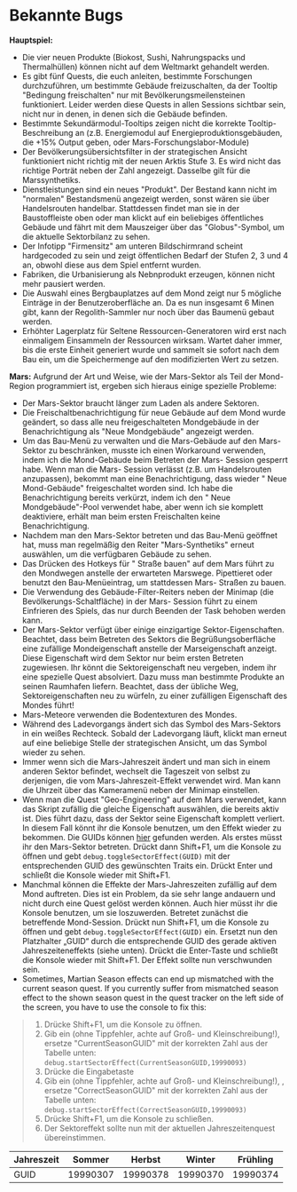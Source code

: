 # Bekannte Bugs

**Hauptspiel:**

- Die vier neuen Produkte (Biokost, Sushi, Nahrungspacks und Thermalhüllen) können nicht auf dem Weltmarkt gehandelt werden.
- Es gibt fünf Quests, die euch anleiten, bestimmte Forschungen durchzuführen, um bestimmte Gebäude freizuschalten, da der Tooltip "Bedingung freischalten" nur mit Bevölkerungsmeilensteinen funktioniert. Leider werden diese Quests in allen Sessions sichtbar sein, nicht nur in denen, in denen sich die Gebäude befinden.
- Bestimmte Sekundärmodul-Tooltips zeigen nicht die korrekte Tooltip-Beschreibung an (z.B. Energiemodul auf Energieproduktionsgebäuden, die +15% Output geben, oder Mars-Forschungslabor-Module)
- Der Bevölkerungsübersichtsfilter in der strategischen Ansicht funktioniert nicht richtig mit der neuen Arktis Stufe 3. Es wird nicht das richtige Porträt neben der Zahl angezeigt. Dasselbe gilt für die Marssynthetiks.
- Dienstleistungen sind ein neues "Produkt". Der Bestand kann nicht im "normalen" Bestandsmenü angezeigt werden, sonst wären sie über Handelsrouten handelbar. Stattdessen findet man sie in der Baustoffleiste oben oder man klickt auf ein beliebiges öffentliches Gebäude und fährt mit dem Mauszeiger über das "Globus"-Symbol, um die aktuelle Sektorbilanz zu sehen.
- Der Infotipp "Firmensitz" am unteren Bildschirmrand scheint hardgecoded zu sein und zeigt öffentlichen Bedarf der Stufen 2, 3 und 4 an, obwohl diese aus dem Spiel entfernt wurden.
- Fabriken, die Urbanisierung als Nebnprodukt erzeugen, können nicht mehr pausiert werden.
- Die Auswahl eines Bergbauplatzes auf dem Mond zeigt nur 5 mögliche Einträge in der Benutzeroberfläche an. Da es nun insgesamt 6 Minen gibt, kann der Regolith-Sammler nur noch über das Baumenü gebaut werden.
- Erhöhter Lagerplatz für Seltene Ressourcen-Generatoren wird erst nach einmaligem Einsammeln der Ressourcen wirksam. Wartet daher immer, bis die erste Einheit generiert wurde und sammelt sie sofort nach dem Bau ein, um die Speichermenge auf den modifizierten Wert zu setzen.

**Mars:** Aufgrund der Art und Weise, wie der Mars-Sektor als Teil der Mond-Region programmiert ist, ergeben sich hieraus einige spezielle Probleme:

- Der Mars-Sektor braucht länger zum Laden als andere Sektoren.
- Die Freischaltbenachrichtigung für neue Gebäude auf dem Mond wurde geändert, so dass alle neu freigeschalteten Mondgebäude in der Benachrichtigung als "Neue Mondgebäude" angezeigt werden.
- Um das Bau-Menü zu verwalten und die Mars-Gebäude auf den Mars-Sektor zu beschränken, musste ich einen Workaround verwenden, indem ich die Mond-Gebäude beim Betreten der Mars- Session gesperrt habe. Wenn man die Mars- Session verlässt (z.B. um Handelsrouten anzupassen), bekommt man eine Benachrichtigung, dass wieder " Neue Mond-Gebäude" freigeschaltet worden sind. Ich habe die Benachrichtigung bereits verkürzt, indem ich den " Neue Mondgebäude"-Pool verwendet habe, aber wenn ich sie komplett deaktiviere, erhält man beim ersten Freischalten keine Benachrichtigung.
- Nachdem man den Mars-Sektor betreten und das Bau-Menü geöffnet hat, muss man regelmäßig den Reiter "Mars-Synthetiks" erneut auswählen, um die verfügbaren Gebäude zu sehen.
- Das Drücken des Hotkeys für " Straße bauen" auf dem Mars führt zu den Mondwegen anstelle der erwarteten Marswege. Pipettieret oder benutzt den Bau-Menüeintrag, um stattdessen Mars- Straßen zu bauen.
- Die Verwendung des Gebäude-Filter-Reiters neben der Minimap (die Bevölkerungs-Schaltfläche) in der Mars- Session führt zu einem Einfrieren des Spiels, das nur durch Beenden der Task behoben werden kann.
- Der Mars-Sektor verfügt über einige einzigartige Sektor-Eigenschaften. Beachtet, dass beim Betreten des Sektors die Begrüßungsoberfläche eine zufällige Mondeigenschaft anstelle der Marseigenschaft anzeigt. Diese Eigenschaft wird dem Sektor nur beim ersten Betreten zugewiesen. Ihr könnt die Sektoreigenschaft neu vergeben, indem ihr eine spezielle Quest absolviert. Dazu muss man bestimmte Produkte an seinen Raumhafen liefern. Beachtet, dass der übliche Weg, Sektoreigenschaften neu zu würfeln, zu einer zufälligen Eigenschaft des Mondes führt!
- Mars-Meteore verwenden die Bodentexturen des Mondes.
- Während des Ladevorgangs ändert sich das Symbol des Mars-Sektors in ein weißes Rechteck. Sobald der Ladevorgang läuft, klickt man erneut auf eine beliebige Stelle der strategischen Ansicht, um das Symbol wieder zu sehen.
- Immer wenn sich die Mars-Jahreszeit ändert und man sich in einem anderen Sektor befindet, wechselt die Tageszeit von selbst zu derjenigen, die vom Mars-Jahreszeit-Effekt verwendet wird. Man kann die Uhrzeit über das Kameramenü neben der Minimap einstellen.
- Wenn man die Quest "Geo-Engineering" auf dem Mars verwendet, kann das Skript zufällig die gleiche Eigenschaft auswählen, die bereits aktiv ist. Dies führt dazu, dass der Sektor seine Eigenschaft komplett verliert. In diesem Fall könnt ihr die Konsole benutzen, um den Effekt wieder zu bekommen. Die GUIDs können [hier](/de/Anno2205/SectorTraits.md) gefunden werden. Als erstes müsst ihr den Mars-Sektor betreten. Drückt dann Shift+F1, um die Konsole zu öffnen und gebt `debug.toggleSectorEffect(GUID)` mit der entsprechenden GUID des gewünschten Traits ein. Drückt Enter und schließt die Konsole wieder mit Shift+F1.
- Manchmal können die Effekte der Mars-Jahreszeiten zufällig auf dem Mond auftreten. Dies ist ein Problem, da sie sehr lange andauern und nicht durch eine Quest gelöst werden können. Auch hier müsst ihr die Konsole benutzen, um sie loszuwerden. Betretet zunächst die betreffende Mond-Session. Drückt nun Shift+F1, um die Konsole zu öffnen und gebt `debug.toggleSectorEffect(GUID)` ein. Ersetzt nun den Platzhalter „GUID“ durch die entsprechende GUID des gerade aktiven Jahreszeiteneffekts (siehe unten). Drückt die Enter-Taste und schließt die Konsole wieder mit Shift+F1. Der Effekt sollte nun verschwunden sein.
- Sometimes, Martian Season effects can end up mismatched with the current season quest. If you currently suffer from mismatched season effect to the shown season quest in the quest tracker on the left side of the screen, you have to use the console to fix this:
> 1. Drücke Shift+F1, um die Konsole zu öffnen.
> 2. Gib ein (ohne Tippfehler, achte auf Groß- und Kleinschreibung!), ersetze "CurrentSeasonGUID" mit der korrekten Zahl aus der Tabelle unten:
`debug.startSectorEffect(CurrentSeasonGUID,19990093)`
> 3. Drücke die Eingabetaste
> 4. Gib ein (ohne Tippfehler, achte auf Groß- und Kleinschreibung!), , ersetze "CorrectSeasonGUID" mit der korrekten Zahl aus der Tabelle unten:
`debug.startSectorEffect(CorrectSeasonGUID,19990093)`
> 5. Drücke Shift+F1, um die Konsole zu schließen.
> 6. Der Sektoreffekt sollte nun mit der aktuellen Jahreszeitenquest übereinstimmen.

  |Jahreszeit|Sommer|Herbst|Winter|Frühling|
  |---|---|---|---|---|
  |GUID|19990307|19990378|19990370|19990374|
